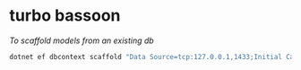 # turbo bassoon

_To scaffold models from an existing db_

```bash
dotnet ef dbcontext scaffold "Data Source=tcp:127.0.0.1,1433;Initial Catalog=Northwind;Integrated Security=true;TrustServerCertificate=true;" Microsoft.EntityFrameworkCore.SqlServer --output-dir Models --namespace Northwind.Models --data-annotations --context NorthwindDb
```

